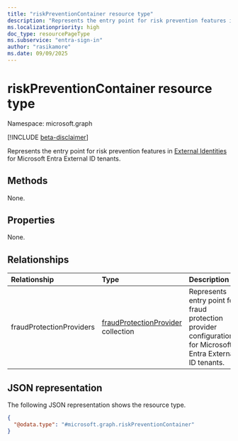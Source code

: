 ```yaml
---
title: "riskPreventionContainer resource type"
description: "Represents the entry point for risk prevention features in External Identities."
ms.localizationpriority: high
doc_type: resourcePageType
ms.subservice: "entra-sign-in"
author: "rasikamore"
ms.date: 09/09/2025
---
```


# riskPreventionContainer resource type

Namespace: microsoft.graph

[!INCLUDE [beta-disclaimer](../../includes/beta-disclaimer.md)]

Represents the entry point for risk prevention features in [External Identities](/azure/active-directory/external-identities/) for Microsoft Entra External ID tenants.

## Methods
None.


## Properties
None.

## Relationships
|Relationship|Type|Description|
|:---|:---|:---|
|fraudProtectionProviders|[fraudProtectionProvider](../resources/fraudprotectionprovider.md) collection|Represents entry point for fraud protection provider configurations for Microsoft Entra External ID tenants.|

## JSON representation
The following JSON representation shows the resource type.
<!-- {
  "blockType": "resource",
  "keyProperty": "id",
  "@odata.type": "microsoft.graph.riskPreventionContainer",
  "openType": false
}
-->
``` json
{
  "@odata.type": "#microsoft.graph.riskPreventionContainer"
}
```


